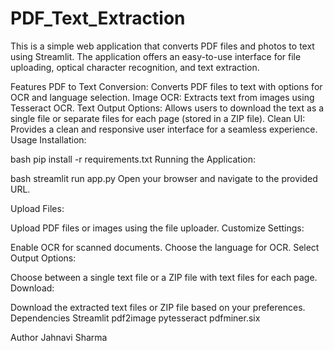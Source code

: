 # PDF_Text_Extraction

This is a simple web application that converts PDF files and photos to text using Streamlit. The application offers an easy-to-use interface for file uploading, optical character recognition, and text extraction.

Features
PDF to Text Conversion: Converts PDF files to text with options for OCR and language selection.
Image OCR: Extracts text from images using Tesseract OCR.
Text Output Options: Allows users to download the text as a single file or separate files for each page (stored in a ZIP file).
Clean UI: Provides a clean and responsive user interface for a seamless experience.
Usage
Installation:

bash
pip install -r requirements.txt
Running the Application:

bash
streamlit run app.py
Open your browser and navigate to the provided URL.

Upload Files:

Upload PDF files or images using the file uploader.
Customize Settings:

Enable OCR for scanned documents.
Choose the language for OCR.
Select Output Options:

Choose between a single text file or a ZIP file with text files for each page.
Download:

Download the extracted text files or ZIP file based on your preferences.
Dependencies
Streamlit
pdf2image
pytesseract
pdfminer.six

Author
Jahnavi Sharma 
